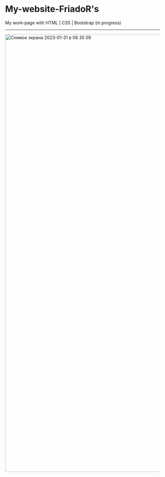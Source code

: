 # My-website-FriadoR's                                   
My work-page with HTML | CSS | Bootstrap (in progress)                      
_________________________________________________________________________
<img width="1421" alt="Снимок экрана 2023-01-31 в 08 35 09" src="https://user-images.githubusercontent.com/103481753/215674743-90fbc897-4413-469b-8ed8-43bb3526594f.png">
